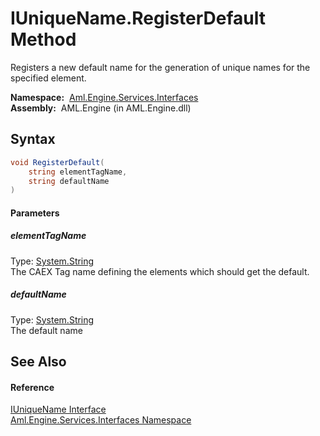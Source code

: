 IUniqueName.RegisterDefault Method
==================================
Registers a new default name for the generation of unique names for the specified element.

  **Namespace:**  [Aml.Engine.Services.Interfaces][1]  
  **Assembly:**  AML.Engine (in AML.Engine.dll)

Syntax
------

```csharp
void RegisterDefault(
	string elementTagName,
	string defaultName
)
```

#### Parameters

##### *elementTagName*
Type: [System.String][2]  
The CAEX Tag name defining the elements which should get the default.

##### *defaultName*
Type: [System.String][2]  
The default name


See Also
--------

#### Reference
[IUniqueName Interface][3]  
[Aml.Engine.Services.Interfaces Namespace][1]  

[1]: ../README.md
[2]: https://docs.microsoft.com/dotnet/api/system.string
[3]: README.md
[4]: https://www.automationml.org
[5]: ../../icons/logoShade.png